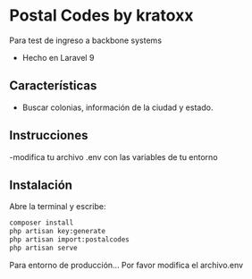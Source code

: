 # Postal Codes by kratoxx

Para test de ingreso a backbone systems

- Hecho en Laravel 9


## Características

- Buscar colonias, información de la ciudad y estado.

## Instrucciones
-modifica tu archivo .env con las variables de tu entorno
## Instalación

Abre la terminal y escribe:

```sh
composer install
php artisan key:generate
php artisan import:postalcodes
php artisan serve
```

Para entorno de producción...
Por favor modifica el archivo.env
